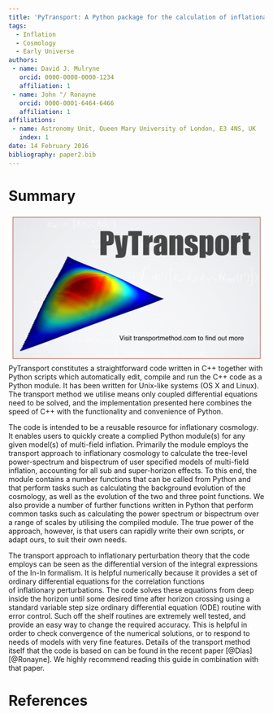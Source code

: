 ```yaml
---
title: 'PyTransport: A Python package for the calculation of inflationary correlation functions'
tags:
  - Inflation
  - Cosmology
  - Early Universe
authors:
 - name: David J. Mulryne
   orcid: 0000-0000-0000-1234
   affiliation: 1
 - name: John "/ Ronayne
   orcid: 0000-0001-6464-6466
   affiliation: 1
affiliations:
 - name: Astronomy Unit, Queen Mary University of London, E3 4NS, UK
   index: 1
date: 14 February 2016
bibliography: paper2.bib
---
```


# Summary
![  ](PyTransLogo-1.png)
PyTransport constitutes a straightforward code written in C++ together 
with Python scripts which automatically edit, compile and run the C++ code as a 
Python module. It has been written for Unix-like systems (OS X and Linux).
The transport method we utilise means 
only coupled differential equations need to be solved, and the implementation presented here 
combines the speed of C++ with the functionality and convenience of Python. 

The code is intended to be a reusable resource for inflationary cosmology. It enables users to quickly create a 
complied Python module(s) for any given model(s) of multi-field inflation. 
Primarily the module employs the transport approach to inflationary cosmology to calculate 
the tree-level power-spectrum and bispectrum of user specified models of multi-field inflation, 
accounting for all sub and super-horizon effects. To this end,
the module contains a number 
functions that can be called from Python and that perform tasks such as calculating the background evolution 
of the cosmology, as well as the evolution of the two and three point functions. We also provide a number of further functions written in 
Python that perform common tasks such as calculating the power spectrum or bispectrum over a range of scales by utilising the 
compiled module.
The true power of the approach, however, is that users can rapidly write their own scripts, or adapt ours, to suit their own needs. 

The transport approach to inflationary perturbation theory that the code employs 
can be seen as the differential version of the integral expressions of the In-In formalism. It 
is helpful numerically because it provides a set of ordinary differential equations for the correlation functions  
of inflationary perturbations. The code solves these equations from deep inside the horizon until some desired time 
after horizon crossing using a standard variable step size ordinary differential equation (ODE) 
routine with error control. Such off the shelf 
routines are extremely well tested, and provide
an easy way to change the required accuracy. This is helpful in order to check convergence of the numerical 
solutions, or to respond to needs of models with very fine features. 
Details of the transport method itself that the code is based on can be found in the recent paper [@Dias] [@Ronayne]. We 
highly recommend reading this guide in combination with that paper.
# References
